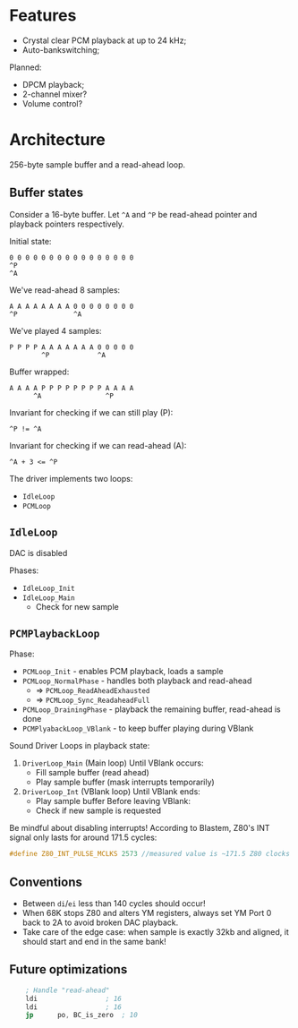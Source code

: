 
# Features

- Crystal clear PCM playback at up to 24 kHz;
- Auto-bankswitching;

Planned:
- DPCM playback;
- 2-channel mixer?
- Volume control?

# Architecture

256-byte sample buffer and a read-ahead loop.

## Buffer states

Consider a 16-byte buffer.
Let `^A` and `^P` be read-ahead pointer and playback pointers respectively.

Initial state:
	
	0 0 0 0 0 0 0 0 0 0 0 0 0 0 0 0
	^P
	^A

We've read-ahead 8 samples:

	A A A A A A A A 0 0 0 0 0 0 0 0
	^P				^A

We've played 4 samples:

	P P P P A A A A A A A 0 0 0 0 0
			^P            ^A	

Buffer wrapped:

	A A A A P P P P P P P P A A A A
		  ^A                ^P

Invariant for checking if we can still play (P):

	^P != ^A

Invariant for checking if we can read-ahead (A):

	^A + 3 <= ^P	


The driver implements two loops:
- `IdleLoop`
- `PCMLoop`

## `IdleLoop`

DAC is disabled

Phases:
- `IdleLoop_Init`
- `IdleLoop_Main`
	- Check for new sample

## `PCMPlaybackLoop`

Phase:
- `PCMLoop_Init` - enables PCM playback, loads a sample
- `PCMLoop_NormalPhase` - handles both playback and read-ahead
	- => `PCMLoop_ReadAheadExhausted`
	- => `PCMLoop_Sync_ReadaheadFull`
- `PCMLoop_DrainingPhase` - playback the remaining buffer, read-ahead is done
- `PCMPlyabackLoop_VBlank` - to keep buffer playing during VBlank


Sound Driver Loops in playback state:
1. `DriverLoop_Main` (Main loop)
	Until VBlank occurs:
	- Fill sample buffer (read ahead)
	- Play sample buffer (mask interrupts temporarily)
2. `DriverLoop_Int` (VBlank loop)
	Until VBlank ends:
	- Play sample buffer
	Before leaving VBlank:
	- Check if new sample is requested

Be mindful about disabling interrupts!
According to Blastem, Z80's INT signal only lasts for around 171.5 cycles:

```c
#define Z80_INT_PULSE_MCLKS 2573 //measured value is ~171.5 Z80 clocks
```

## Conventions

- Between `di`/`ei` less than 140 cycles should occur!
- When 68K stops Z80 and alters YM registers, always set YM Port 0 back to 2A to avoid broken DAC playback.
- Take care of the edge case: when sample is exactly 32kb and aligned, it should start and end in the same bank!

## Future optimizations

```asm
 	; Handle "read-ahead"
	ldi					; 16
	ldi					; 16
	jp		po, BC_is_zero	; 10
```
